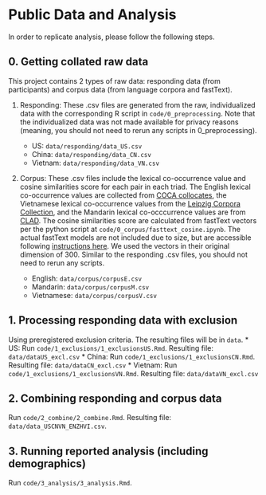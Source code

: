# Public Data and Analysis
In order to replicate analysis, please follow the following steps. 

## 0. Getting collated raw data
This project contains 2 types of raw data: responding data (from participants) and corpus data (from language corpora and fastText).

1. Responding:
These .csv files are generated from the raw, individualized data with the corresponding R script in `code/0_preprocessing`. Note that the individualized data was not made available for privacy reasons (meaning, you should not need to rerun any scripts in 0_preprocessing).
    * US: `data/responding/data_US.csv`
    * China: `data/responding/data_CN.csv`
    * Vietnam: `data/responding/data_VN.csv`

2. Corpus: 
These .csv files include the lexical co-occurrence value and cosine similarities score for each pair in each triad. 
The English lexical co-occurrence values are collected from [COCA collocates](https://www.english-corpora.org/coca/), the Vietnamese lexical co-occurrence values from the [Leipzig Corpora Collection](https://wortschatz.uni-leipzig.de/en/download/Vietnamese#vie_mixed_2014), and the Mandarin lexical co-occcurrence values are from [CLAD](http://www.chinesereadability.net/LexicalAssociation/CLAD/).
The cosine similarities score are calculated from fastText vectors per the python script at `code/0_corpus/fasttext_cosine.ipynb`. The actual fastText models are not included due to size, but are accessible following [instructions here](https://fasttext.cc/docs/en/crawl-vectors.html). We used the vectors in their original dimension of 300. 
Similar to the responding .csv files, you should not need to rerun any scripts.
    * English: `data/corpus/corpusE.csv`
    * Mandarin: `data/corpus/corpusM.csv`
    * Vietnamese: `data/corpus/corpusV.csv`

## 1. Processing responding data with exclusion
Using preregistered exclusion criteria. The resulting files will be in `data`.
    * US: Run `code/1_exclusions/1_exclusionsUS.Rmd`. Resulting file: `data/dataUS_excl.csv`
    * China: Run `code/1_exclusions/1_exclusionsCN.Rmd`. Resulting file: `data/dataCN_excl.csv`
    * Vietnam: Run `code/1_exclusions/1_exclusionsVN.Rmd`. Resulting file: `data/dataVN_excl.csv`

## 2. Combining responding and corpus data
Run `code/2_combine/2_combine.Rmd`. Resulting file: `data/data_USCNVN_ENZHVI.csv`.

## 3. Running reported analysis (including demographics)
Run `code/3_analysis/3_analysis.Rmd`.